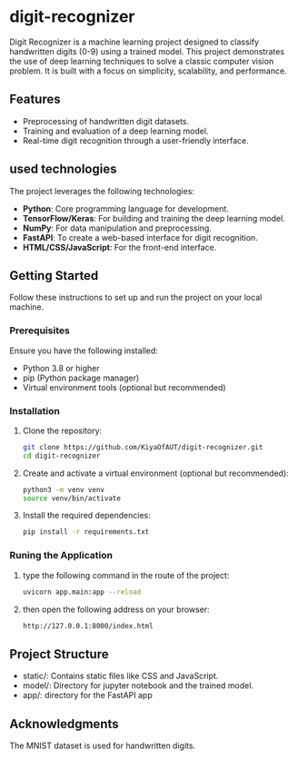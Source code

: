# digit-recognizer
Digit Recognizer is a machine learning project designed to classify handwritten digits (0-9) using a trained model. This project demonstrates the use of deep learning techniques to solve a classic computer vision problem. It is built with a focus on simplicity, scalability, and performance.

## Features
- Preprocessing of handwritten digit datasets.
- Training and evaluation of a deep learning model.
- Real-time digit recognition through a user-friendly interface.

## used technologies
The project leverages the following technologies:
- **Python**: Core programming language for development.
- **TensorFlow/Keras**: For building and training the deep learning model.
- **NumPy**: For data manipulation and preprocessing.
- **FastAPI**: To create a web-based interface for digit recognition.
- **HTML/CSS/JavaScript**: For the front-end interface.

## Getting Started

Follow these instructions to set up and run the project on your local machine.

### Prerequisites
Ensure you have the following installed:
- Python 3.8 or higher
- pip (Python package manager)
- Virtual environment tools (optional but recommended)

### Installation
1. Clone the repository:
   ```bash
   git clone https://github.com/KiyaOfAUT/digit-recognizer.git
   cd digit-recognizer
2. Create and activate a virtual environment (optional but recommended):
    ```bash
    python3 -m venv venv
    source venv/bin/activate
3. Install the required dependencies:
    ```bash
    pip install -r requirements.txt

### Runing the Application
1. type the following command in the route of the project:
    ```bash
    uvicorn app.main:app --reload
2. then open the following address on your browser:
    ```bash
    http://127.0.0.1:8000/index.html

## Project Structure
   - static/: Contains static files like CSS and JavaScript.
   - model/: Directory for jupyter notebook and the trained model.
   - app/: directory for the FastAPI app

## Acknowledgments
The MNIST dataset is used for handwritten digits.

